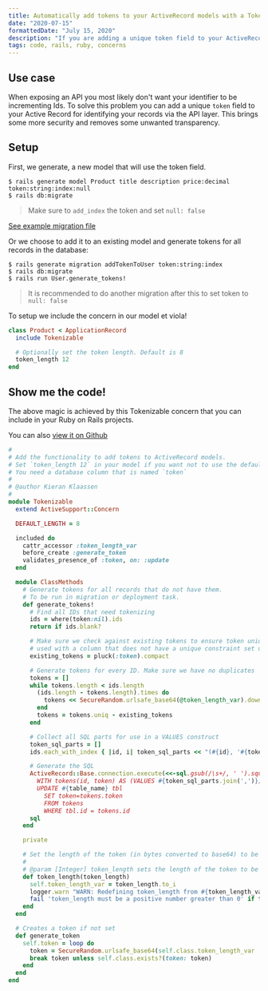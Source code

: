 ```yaml
---
title: Automatically add tokens to your ActiveRecord models with a Tokenizable concern
date: "2020-07-15"
formattedDate: "July 15, 2020"
description: "If you are adding a unique token field to your ActiveRecord models this concern will help you set it up quickly."
tags: code, rails, ruby, concerns
---
```


<!-- FIXME: add github source -->
<!-- FIXME: add co-authors for code projects -->
<!-- FIXME: check if github project works correctly -->
<!-- FIXME: Add blogpost to github project -->

## Use case

When exposing an API you most likely don't want your identifier to be incrementing Ids.
To solve this problem you can add a unique `token` field to your Active Record for identifying
your records via the API layer. This brings some more security and removes some unwanted
transparency.

## Setup

First, we generate, a new model that will use the token field.

```shell
$ rails generate model Product title description price:decimal token:string:index:null
$ rails db:migrate
```

> Make sure to `add_index` the token and set `null: false`

[See example migration file](https://github.com/kieranklaassen/tokenizable-example/blob/master/db/migrate/20200715134857_create_products.rb)

Or we choose to add it to an existing model and generate tokens for all records in the database:

```shell
$ rails generate migration addTokenToUser token:string:index
$ rails db:migrate
$ rails run User.generate_tokens!
```

> It is recommended to do another migration after this to set token to `null: false`

To setup we include the concern in our model et viola!

```ruby
class Product < ApplicationRecord
  include Tokenizable

  # Optionally set the token length. Default is 8
  token_length 12
end
```

## Show me the code!

The above magic is achieved by this Tokenizable concern that you can include in your Ruby on Rails projects.

You can also [view it on Github](https://github.com/kieranklaassen/tokenizable-example/blob/master/app/models/concerns/tokenizable.rb)

```ruby
#
# Add the functionality to add tokens to ActiveRecord models.
# Set `token_length 12` in your model if you want not to use the default after including the conern
# You need a database column that is named `token`
#
# @author Kieran Klaassen
#
module Tokenizable
  extend ActiveSupport::Concern

  DEFAULT_LENGTH = 8

  included do
    cattr_accessor :token_length_var
    before_create :generate_token
    validates_presence_of :token, on: :update
  end

  module ClassMethods
    # Generate tokens for all records that do not have them.
    # To be run in migration or deployment task.
    def generate_tokens!
      # Find all IDs that need tokenizing
      ids = where(token:nil).ids
      return if ids.blank?

      # Make sure we check against existing tokens to ensure token uniqueness in case Tokenizable is
      # used with a column that does not have a unique constraint set up
      existing_tokens = pluck(:token).compact

      # Generate tokens for every ID. Make sure we have no duplicates
      tokens = []
      while tokens.length < ids.length
        (ids.length - tokens.length).times do
          tokens << SecureRandom.urlsafe_base64(@token_length_var).downcase
        end
        tokens = tokens.uniq - existing_tokens
      end

      # Collect all SQL parts for use in a VALUES construct
      token_sql_parts = []
      ids.each_with_index { |id, i| token_sql_parts << "(#{id}, '#{tokens[i]}')" }

      # Generate the SQL
      ActiveRecord::Base.connection.execute(<<-sql.gsub(/\s+/, ' ').squish)
        WITH tokens(id, token) AS (VALUES #{token_sql_parts.join(',')})
        UPDATE #{table_name} tbl
          SET token=tokens.token
          FROM tokens
          WHERE tbl.id = tokens.id
      sql
    end

    private

    # Set the length of the token (in bytes converted to base64) to be generated
    #
    # @param [Integer] token_length sets the length of the token to be generated
    def token_length(token_length)
      self.token_length_var = token_length.to_i
      logger.warn "WARN: Redefining token_length from #{token_length_var} to #{token_length}" if token_length_var
      fail 'token_length must be a positive number greater than 0' if token_length_var < 1
    end
  end

  # Creates a token if not set
  def generate_token
    self.token = loop do
      token = SecureRandom.urlsafe_base64(self.class.token_length_var || DEFAULT_LENGTH).downcase
      break token unless self.class.exists?(token: token)
    end
  end
end
```
